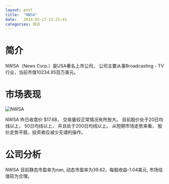 ```yaml
---
layout: post
title:  "NWSA"
date:   2014-02-17 12:21:41
categories: 观点
---
```


# 简介
NWSA（News Corp.）是USA著名上市公司，
公司主要从事Broadcasting - TV行业，当前市值10234.95百万美元。

# 市场表现

![NWSA](http://finviz.com/chart.ashx?t=NWSA&ty=c&ta=1&p=d&s=l)

NWSA 昨日收盘价 $17.68，
交易量较正常情况有所放大。
目前股价处于20日均线以上，
50日均线以上，
并且处于200日均线以上。
从短期市场走势来看，
股价走势平稳，投资者应减少无谓的操作。

# 公司分析
NWSA 目前静态市盈率为nan, 动态市盈率为39.82，每股收益-1.04美元,
市场估值较为合理。

